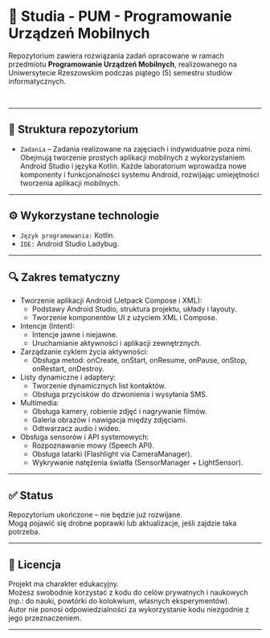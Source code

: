 # 📘 Studia - PUM - Programowanie Urządzeń Mobilnych

Repozytorium zawiera rozwiązania zadań opracowane w ramach przedmiotu **Programowanie Urządzeń Mobilnych**, realizowanego na Uniwersytecie Rzeszowskim podczas piątego (5) semestru studiów informatycznych.  

&nbsp;  

---

## 📁 Struktura repozytorium

- `Zadania` – Zadania realizowane na zajęciach i indywidualnie poza nimi. Obejmują tworzenie prostych aplikacji mobilnych z wykorzystaniem Android Studio i języka Kotlin. Każde laboratorium wprowadza nowe komponenty i funkcjonalności systemu Android, rozwijając umiejętności tworzenia aplikacji mobilnych.  

---

## ⚙️ Wykorzystane technologie

- `Język programowania:` Kotlin.  
- `IDE:` Android Studio Ladybug.

---

## 🔍 Zakres tematyczny

- Tworzenie aplikacji Android (Jetpack Compose i XML):  
  - Podstawy Android Studio, struktura projektu, układy i layouty.  
  - Tworzenie komponentów UI z użyciem XML i Compose.  
- Intencje (Intent):  
  - Intencje jawne i niejawne.  
  - Uruchamianie aktywności i aplikacji zewnętrznych.  
- Zarządzanie cyklem życia aktywności:  
  - Obsługa metod: onCreate, onStart, onResume, onPause, onStop, onRestart, onDestroy.  
- Listy dynamiczne i adaptery:  
  - Tworzenie dynamicznych list kontaktów.  
  - Obsługa przycisków do dzwonienia i wysyłania SMS.  
- Multimedia:  
  - Obsługa kamery, robienie zdjęć i nagrywanie filmów.  
  - Galeria obrazów i nawigacja między zdjęciami.  
  - Odtwarzacz audio i wideo.  
- Obsługa sensorów i API systemowych:  
  - Rozpoznawanie mowy (Speech API).  
  - Obsługa latarki (Flashlight via CameraManager).  
  - Wykrywanie natężenia światła (SensorManager + LightSensor).  

---

## ✅ Status

Repozytorium ukończone – nie będzie już rozwijane.  
Mogą pojawić się drobne poprawki lub aktualizacje, jeśli zajdzie taka potrzeba.  

---

## 📄 Licencja

Projekt ma charakter edukacyjny.  
Możesz swobodnie korzystać z kodu do celów prywatnych i naukowych (np.: do nauki, powtórki do kolokwium, własnych eksperymentów).  
Autor nie ponosi odpowiedzialności za wykorzystanie kodu niezgodnie z jego przeznaczeniem.  

---
